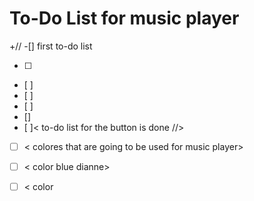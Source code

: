 # To-Do List for music player
+//
-[] first to-do list
- [ ] <Make a button>
- [ ]<make  play> 
- [ ]<make pause> 
- [ ]<Make forward>
- []<make rewind>
- [ ]< to-do list for the button is done //>
- [ ] < colores that are going to be used for music player>
- [ ] < color blue dianne>
- [ ] < color 

